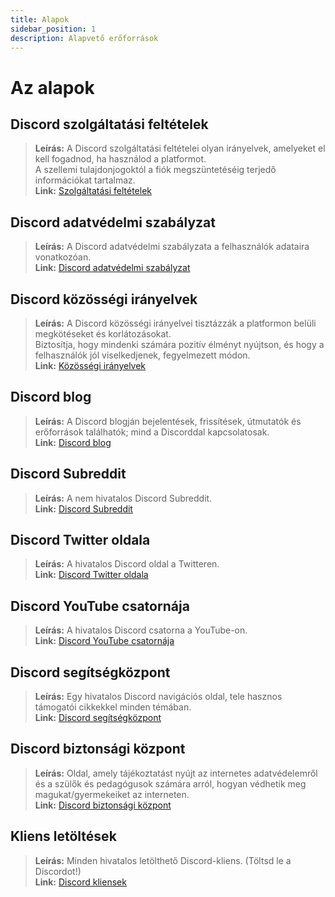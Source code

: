 ```yaml
---
title: Alapok
sidebar_position: 1
description: Alapvető erőforrások
---
```


# Az alapok

## **Discord szolgáltatási feltételek**

> **Leírás:** A Discord szolgáltatási feltételei olyan irányelvek, amelyeket el kell fogadnod, ha használod a platformot.   <br/>
A szellemi tulajdonjogoktól a fiók megszüntetéséig terjedő információkat tartalmaz.   <br/>
**Link:** [Szolgáltatási feltételek](https://dis.gd/terms)

## **Discord adatvédelmi szabályzat**

> **Leírás:** A Discord adatvédelmi szabályzata a felhasználók adataira vonatkozóan.  <br/>
**Link:** [Discord adatvédelmi szabályzat](https://discord.com/privacy)

## **Discord közösségi irányelvek**

> **Leírás:** A Discord közösségi irányelvei tisztázzák a platformon belüli megkötéseket és korlátozásokat.   <br/>
Biztosítja, hogy mindenki számára pozitív élményt nyújtson, és hogy a felhasználók jól viselkedjenek, fegyelmezett módon.   <br/>
**Link:** [Közösségi irányelvek](https://dis.gd/guidelines)

## **Discord blog**

> **Leírás:** A Discord blogján bejelentések, frissítések, útmutatók és erőforrások találhatók; mind a Discorddal kapcsolatosak.   <br/>
**Link:** [Discord blog](https://discord.com/blog)

## **Discord Subreddit**

> **Leírás:** A nem hivatalos Discord Subreddit.   <br/>
**Link:** [Discord Subreddit](https://www.reddit.com/r/discordapp/)

## **Discord Twitter oldala**

> **Leírás:** A hivatalos Discord oldal a Twitteren.   <br/>
**Link:** [Discord Twitter oldala](https://twitter.com/discord)

## **Discord YouTube csatornája**

> **Leírás:** A hivatalos Discord csatorna a YouTube-on.   <br/>
**Link:** [Discord YouTube csatornája](https://www.youtube.com/c/discord)

## **Discord segítségközpont**

> **Leírás:** Egy hivatalos Discord navigációs oldal, tele hasznos támogatói cikkekkel minden témában.   <br/>
**Link:** [Discord segítségközpont](https://support.discord.com)

## **Discord biztonsági központ**

> **Leírás:** Oldal, amely tájékoztatást nyújt az internetes adatvédelemről és a szülők és pedagógusok számára arról, hogyan védhetik meg magukat/gyermekeiket az interneten.  <br/>
**Link:** [Discord biztonsági központ](https://discord.com/safety)

## **Kliens letöltések**

> **Leírás:** Minden hivatalos letölthető Discord-kliens. (Töltsd le a Discordot!)   <br/>
**Link:** [Discord kliensek](https://discord.com/download)
